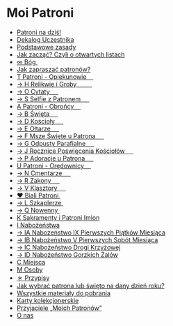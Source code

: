 # Moi Patroni
- [Patroni na dziś!](patroni_na_dzis.md)
- [Dekalog Uczestnika](dekalog_uczestnika.md)
- [Podstawowe zasady](podstawowe_zasady.md)
- [Jak zacząć? Czyli o otwartych listach](jak_zaczac_czyli_o_otwartych_listach.md)
- [<span><span class="status status-list"><span class="status status-gray">∞</span> Bóg</span></span>&nbsp;<span class="status status-black" title="czarny"></span>](bog.md)
- [Jak zapraszać patronów?](jak_zapraszac_patronow.md)
- [<span><span class="status status-list"><span class="status status-yellow">T</span> Patroni - Opiekunowie</span></span>&nbsp;<span class="status status-gray" title="szary"></span>&nbsp;<span class="status status-red" title="czerwony"></span>&nbsp;<span class="status status-blue" title="niebieski"></span>&nbsp;<span class="status status-violet" title="fioletowy"></span>](patroni_opiekunowie.md)
- [→&nbsp;<span><span class="status status-list"><span class="status status-list">H</span> Relikwie i Groby</span></span>&nbsp;<span class="status status-gray" title="szary"></span>&nbsp;<span class="status status-red" title="czerwony"></span>&nbsp;<span class="status status-orange" title="pomarańczowy"></span>&nbsp;<span class="status status-yellow" title="żółty"></span>&nbsp;<span class="status status-green" title="zielony"></span>&nbsp;<span class="status status-blue" title="niebieski"></span>&nbsp;<span class="status status-indigo" title="indigo"></span>&nbsp;<span class="status status-violet" title="fioletowy"></span>&nbsp;<span class="status status-white" title="biały"></span>](relikwie_i_groby.md)
- [→&nbsp;<span><span class="status status-list"><span class="status status-list">O</span> Cytaty</span></span>&nbsp;<span class="status status-orange" title="pomarańczowy"></span>&nbsp;<span class="status status-yellow" title="żółty"></span>&nbsp;<span class="status status-green" title="zielony"></span>&nbsp;<span class="status status-indigo" title="indigo"></span>&nbsp;<span class="status status-white" title="biały"></span>](cytaty.md)
- [→&nbsp;<span><span class="status status-list"><span class="status status-list">S</span> Selfie z Patronem</span></span>&nbsp;<span class="status status-orange" title="pomarańczowy"></span>&nbsp;<span class="status status-yellow" title="żółty"></span>&nbsp;<span class="status status-green" title="zielony"></span>&nbsp;<span class="status status-indigo" title="indigo"></span>&nbsp;<span class="status status-white" title="biały"></span>](selfie_z_patronem.md)
- [<span><span class="status status-list"><span class="status status-blue">A</span> Patroni - Obrońcy</span></span>&nbsp;<span class="status status-gray" title="szary"></span>&nbsp;<span class="status status-red" title="czerwony"></span>&nbsp;<span class="status status-orange" title="pomarańczowy"></span>&nbsp;<span class="status status-yellow" title="żółty"></span>](patroni_obroncy.md)
- [→&nbsp;<span><span class="status status-list"><span class="status status-list">B</span> Święta</span></span>&nbsp;<span class="status status-green" title="zielony"></span>&nbsp;<span class="status status-blue" title="niebieski"></span>&nbsp;<span class="status status-indigo" title="indygo"></span>&nbsp;<span class="status status-violet" title="fioletowy"></span>&nbsp;<span class="status status-white" title="biały"></span>](swieta.md)
- [→&nbsp;<span><span class="status status-list"><span class="status status-list">D</span> Kościoły</span></span>&nbsp;<span class="status status-green" title="zielony"></span>&nbsp;<span class="status status-blue" title="niebieski"></span>&nbsp;<span class="status status-indigo" title="indygo"></span>&nbsp;<span class="status status-violet" title="fioletowy"></span>&nbsp;<span class="status status-white" title="biały"></span>](koscioly.md)
- [→&nbsp;<span><span class="status status-list"><span class="status status-list">E</span> Ołtarze</span></span>&nbsp;<span class="status status-green" title="zielony"></span>&nbsp;<span class="status status-blue" title="niebieski"></span>&nbsp;<span class="status status-indigo" title="indygo"></span>&nbsp;<span class="status status-violet" title="fioletowy"></span>&nbsp;<span class="status status-white" title="biały"></span>](oltarze.md)
- [→&nbsp;<span><span class="status status-list"><span class="status status-list">F</span> Msze Święte u Patrona</span></span>&nbsp;<span class="status status-green" title="zielony"></span>&nbsp;<span class="status status-blue" title="niebieski"></span>&nbsp;<span class="status status-indigo" title="indygo"></span>&nbsp;<span class="status status-violet" title="fioletowy"></span>&nbsp;<span class="status status-white" title="biały"></span>](msze_swiete_u_patrona.md)
- [→&nbsp;<span><span class="status status-list"><span class="status status-list">G</span> Odpusty Parafialne</span></span>&nbsp;<span class="status status-green" title="zielony"></span>&nbsp;<span class="status status-blue" title="niebieski"></span>&nbsp;<span class="status status-indigo" title="indygo"></span>&nbsp;<span class="status status-violet" title="fioletowy"></span>&nbsp;<span class="status status-white" title="biały"></span>](odpusty_parafialne.md)
- [→&nbsp;<span><span class="status status-list"><span class="status status-list">J</span> Rocznice Poświęcenia Kościołów</span></span>&nbsp;<span class="status status-green" title="zielony"></span>&nbsp;<span class="status status-blue" title="niebieski"></span>&nbsp;<span class="status status-indigo" title="indygo"></span>&nbsp;<span class="status status-violet" title="fioletowy"></span>&nbsp;<span class="status status-white" title="biały"></span>](rocznice_poswiecenia_kosciolow.md)
- [→&nbsp;<span><span class="status status-list"><span class="status status-list">P</span> Adoracje u Patrona</span></span>&nbsp;<span class="status status-green" title="zielony"></span>&nbsp;<span class="status status-blue" title="niebieski"></span>&nbsp;<span class="status status-indigo" title="indygo"></span>&nbsp;<span class="status status-violet" title="fioletowy"></span>&nbsp;<span class="status status-white" title="biały"></span>](adoracje_u_patrona.md)
- [<span><span class="status status-list"><span class="status status-red">U</span> Patroni - Orędownicy</span></span>&nbsp;<span class="status status-gray" title="szary"></span>&nbsp;<span class="status status-yellow" title="żółty"></span>&nbsp;<span class="status status-green" title="zielony"></span>&nbsp;<span class="status status-blue" title="niebieski"></span>](patroni_oredownicy.md)
- [→&nbsp;<span><span class="status status-list"><span class="status status-list">N</span> Cmentarze</span></span>&nbsp;<span class="status status-red" title="czerwony"></span>&nbsp;<span class="status status-orange" title="pomarańczowy"></span>&nbsp;<span class="status status-indigo" title="indygo"></span>&nbsp;<span class="status status-violet" title="fioletowy"></span>&nbsp;<span class="status status-white" title="biały"></span>](cmentarze.md)
- [→&nbsp;<span><span class="status status-list"><span class="status status-list">R</span> Zakony</span></span>&nbsp;<span class="status status-red" title="czerwony"></span>&nbsp;<span class="status status-orange" title="pomarańczowy"></span>&nbsp;<span class="status status-indigo" title="indygo"></span>&nbsp;<span class="status status-violet" title="fioletowy"></span>&nbsp;<span class="status status-white" title="biały"></span>](zakony.md)
- [→&nbsp;<span><span class="status status-list"><span class="status status-list">V</span> Klasztory</span></span>&nbsp;<span class="status status-red" title="czerwony"></span>&nbsp;<span class="status status-orange" title="pomarańczowy"></span>&nbsp;<span class="status status-indigo" title="indygo"></span>&nbsp;<span class="status status-violet" title="fioletowy"></span>&nbsp;<span class="status status-white" title="biały"></span>](klasztory.md)
- [<span><span class="status status-list"><span class="status status-white">♥</span> Biali Patroni</span></span>&nbsp;<span class="status status-indigo" title="indygo"></span>](biali_patroni.md)
- [→&nbsp;<span><span class="status status-list"><span class="status status-list">L</span> Szkaplerze</span></span>&nbsp;<span class="status status-white" title="biały"></span>](szkaplerze.md)
- [→&nbsp;<span><span class="status status-list"><span class="status status-list">Q</span> Nowenny</span></span>&nbsp;<span class="status status-white" title="biały"></span>](nowenny.md)
- [<span><span class="status status-list"><span class="status status-list">K</span> Sakramenty i Patroni Imion</span></span>](sakramenty_i_patroni_imion.md)
- [<span><span class="status status-list"><span class="status status-list">I</span> Nabożeństwa</span></span>](nabozenstwa.md)
- [→&nbsp;<span><span class="status status-list"><span class="status status-list">IA</span> Nabożeństwo IX Pierwszych Piątków Miesiąca</span></span>](nabozenstwo_ix_pierwszych_piatkow_miesiaca.md)
- [→&nbsp;<span><span class="status status-list"><span class="status status-list">IB</span> Nabożeństwo V Pierwszych Sobót Miesiąca</span></span>](nabozenstwo_v_pierwszych_sobot_miesiaca.md)
- [→&nbsp;<span><span class="status status-list"><span class="status status-list">IC</span> Nabożeństwo Drogi Krzyżowej</span></span>](nabozenstwo_drogi_krzyzowej.md)
- [→&nbsp;<span><span class="status status-list"><span class="status status-list">ID</span> Nabożeństwo Gorzkich Żalów</span></span>](nabozenstwo_gorzkich_zalow.md)
- [<span><span class="status status-list"><span class="status status-list">C</span> Miejsca</span></span>](miejsca.md)
- [<span><span class="status status-list"><span class="status status-list">M</span> Osoby</span></span>](osoby.md)
- [<span><span class="status status-list"><span class="status status-list">＊</span> Przypisy</span></span>](przypisy.md)
- [Jak wybrać patrona lub święto na dany dzień roku?](jak_wybrac_patrona_lub_swieto_na_dany_dzien_roku.md)
- [Wszystkie materiały do pobrania](wszystkie_materialy_do_pobrania.md)
- [Karty kolekcjonerskie](karty_kolekcjonerskie.md)
- [Przyjaciele „Moich Patronów”](przyjaciele_moich_patronow.md)
- [O nas](o_nas.md)
